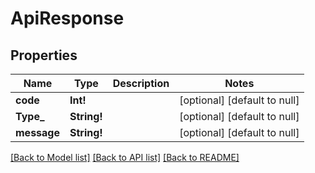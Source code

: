 # ApiResponse

## Properties
Name | Type | Description | Notes
------------ | ------------- | ------------- | -------------
**code** | **Int!** |  | [optional] [default to null]
**Type_** | **String!** |  | [optional] [default to null]
**message** | **String!** |  | [optional] [default to null]

[[Back to Model list]](../README.md#documentation-for-models) [[Back to API list]](../README.md#documentation-for-api-endpoints) [[Back to README]](../README.md)


